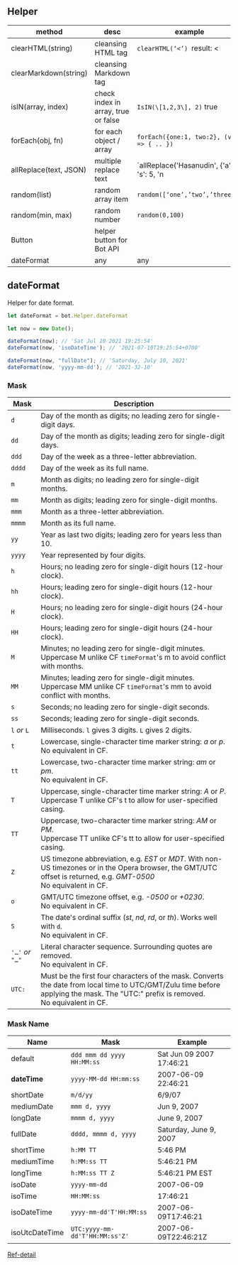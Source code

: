 ## Helper

| method                 | desc                                | example                                                            |
| ---------------------- | ----------------------------------- | ------------------------------------------------------------------ |
| clearHTML(string)      | cleansing HTML tag                  | `clearHTML(‘<’) `result: &lt;                                        |
| clearMarkdown(string)  | cleansing Markdown tag              |                                                                    |
| isIN(array, index)     | check index in array, true or false | `IsIN(\[1,2,3\], 2)` true                                    |
| forEach(obj, fn)       | for each object / array             | `forEach({one:1, two:2}, (v,i) => { .. })`                           |
| allReplace(text, JSON) | multiple replace text               | `allReplace('Hasanudin', {'a':4, 's': 5, 'n|u': 'o'})` H454oodio |
| random(list)           | random array item                   | `random([‘one’,’two’,’three’])`                                        |
| random(min, max)       | random number                       | `random(0,100)`                                                      |
| Button                 | helper button for Bot API           |                                                                    |
| dateFormat             | any                                 | any                                                                |

## dateFormat

Helper for date format.

```javascript
let dateFormat = bot.Helper.dateFormat

let now = new Date();

dateFormat(now); // 'Sat Jul 10 2021 19:25:54'
dateFormat(now, 'isoDateTime'); // '2021-07-10T19:25:54+0700'

dateFormat(now, "fullDate"); // 'Saturday, July 10, 2021'
dateFormat(now, 'yyyy-mm-dd'); // '2021-32-10'
```

### Mask

| Mask             | Description                                                                                                                                                                           |
| ---------------- | ------------------------------------------------------------------------------------------------------------------------------------------------------------------------------------- |
| `d`              | Day of the month as digits; no leading zero for single-digit days.                                                                                                                    |
| `dd`             | Day of the month as digits; leading zero for single-digit days.                                                                                                                       |
| `ddd`            | Day of the week as a three-letter abbreviation.                                                                                                                                       |
| `dddd`           | Day of the week as its full name.                                                                                                                                                     |
| `m`              | Month as digits; no leading zero for single-digit months.                                                                                                                             |
| `mm`             | Month as digits; leading zero for single-digit months.                                                                                                                                |
| `mmm`            | Month as a three-letter abbreviation.                                                                                                                                                 |
| `mmmm`           | Month as its full name.                                                                                                                                                               |
| `yy`             | Year as last two digits; leading zero for years less than 10.                                                                                                                         |
| `yyyy`           | Year represented by four digits.                                                                                                                                                      |
| `h`              | Hours; no leading zero for single-digit hours (12-hour clock).                                                                                                                        |
| `hh`             | Hours; leading zero for single-digit hours (12-hour clock).                                                                                                                           |
| `H`              | Hours; no leading zero for single-digit hours (24-hour clock).                                                                                                                        |
| `HH`             | Hours; leading zero for single-digit hours (24-hour clock).                                                                                                                           |
| `M`              | Minutes; no leading zero for single-digit minutes.<br>Uppercase M unlike CF `timeFormat`'s m to avoid conflict with months.                                                           |
| `MM`             | Minutes; leading zero for single-digit minutes.<br>Uppercase MM unlike CF `timeFormat`'s mm to avoid conflict with months.                                                            |
| `s`              | Seconds; no leading zero for single-digit seconds.                                                                                                                                    |
| `ss`             | Seconds; leading zero for single-digit seconds.                                                                                                                                       |
| `l` _or_ `L`     | Milliseconds. `l` gives 3 digits. `L` gives 2 digits.                                                                                                                                 |
| `t`              | Lowercase, single-character time marker string: _a_ or _p_.<br>No equivalent in CF.                                                                                                   |
| `tt`             | Lowercase, two-character time marker string: _am_ or _pm_.<br>No equivalent in CF.                                                                                                    |
| `T`              | Uppercase, single-character time marker string: _A_ or _P_.<br>Uppercase T unlike CF's t to allow for user-specified casing.                                                          |
| `TT`             | Uppercase, two-character time marker string: _AM_ or _PM_.<br>Uppercase TT unlike CF's tt to allow for user-specified casing.                                                         |
| `Z`              | US timezone abbreviation, e.g. _EST_ or _MDT_. With non-US timezones or in the Opera browser, the GMT/UTC offset is returned, e.g. _GMT-0500_<br>No equivalent in CF.                 |
| `o`              | GMT/UTC timezone offset, e.g. _\-0500_ or _+0230_.<br>No equivalent in CF.                                                                                                            |
| `S`              | The date's ordinal suffix (_st_, _nd_, _rd_, or _th_). Works well with `d`.<br>No equivalent in CF.                                                                                   |
| `'…'` _or_ `"…"` | Literal character sequence. Surrounding quotes are removed.<br>No equivalent in CF.                                                                                                   |
| `UTC:`           | Must be the first four characters of the mask. Converts the date from local time to UTC/GMT/Zulu time before applying the mask. The "UTC:" prefix is removed.<br>No equivalent in CF. |

### Mask Name

| Name           | Mask                           | Example                  |
| -------------- | ------------------------------ | ------------------------ |
| default        | `ddd mmm dd yyyy HH:MM:ss`     | Sat Jun 09 2007 17:46:21 |
| **dateTime**   | `yyyy-MM-dd HH:mm:ss`          | 2007-06-09 22:46:21      |
| shortDate      | `m/d/yy`                       | 6/9/07                   |
| mediumDate     | `mmm d, yyyy`                  | Jun 9, 2007              |
| longDate       | `mmmm d, yyyy`                 | June 9, 2007             |
| fullDate       | `dddd, mmmm d, yyyy`           | Saturday, June 9, 2007   |
| shortTime      | `h:MM TT`                      | 5:46 PM                  |
| mediumTime     | `h:MM:ss TT`                   | 5:46:21 PM               |
| longTime       | `h:MM:ss TT Z`                 | 5:46:21 PM EST           |
| isoDate        | `yyyy-mm-dd`                   | 2007-06-09               |
| isoTime        | `HH:MM:ss`                     | 17:46:21                 |
| isoDateTime    | `yyyy-mm-dd'T'HH:MM:ss`        | 2007-06-09T17:46:21      |
| isoUtcDateTime | `UTC:yyyy-mm-dd'T'HH:MM:ss'Z'` | 2007-06-09T22:46:21Z     |

[Ref-detail](https://blog.stevenlevithan.com/archives/date-time-format)

